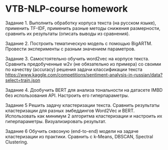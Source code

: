 # VTB-NLP-course homework
Задание 1. 
Выполнить обработку корпуса текста (на русском языке), применить TF-IDF, применить разные методы снижения размерности, сравнить их результаты (описать выводы из сравнения).

Задание 2. 
Построить тематическую модель с помощью BigARTM. Провести эксперименты с разным значением параметров.

Задание 3. Самостоятельно обучить word2vec на корпусе текста. Сравнить предобученные w2v (не обязательно из примера) со своими по качеству (accuracy) решения задачи классификации текста https://www.kaggle.com/competitions/sentiment-analysis-in-russian/data?select=train.json

 Задание 4. Дообучить BERT для анализа тональности на датасете IMBD без использования API. Настроить его гиперпараметры.
 
 Задание 5
Решить задачу кластеризации текста.
Сравнить результаты кластеризации для разных эмбеддингов Word2Vec и BERT. Использовать как минимум 2 алгоритма кластеризации и настроить их гиперпараметры. Визуализировать результат.

Задание 6
Обучить сквозную (end-to-end) модели на задаче кластеризации из практики.  Сравнить с k-Means, DBSCAN, Spectral Clustering.
